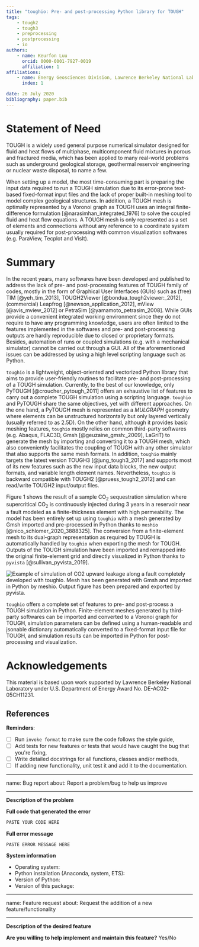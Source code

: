 ```yaml
---
title: "toughio: Pre- and post-processing Python library for TOUGH"
tags:
    - tough2
    - tough3
    - preprocessing
    - postprocessing
    - io
authors:
    - name: Keurfon Luu
      orcid: 0000-0001-7927-0019
      affiliation: 1
affiliations:
    - name: Energy Geosciences Division, Lawrence Berkeley National Laboratory, Berkeley, CA, USA
      index: 1

date: 26 July 2020
bibliography: paper.bib
---
```


# Statement of Need

TOUGH is a widely used general purpose numerical simulator designed for fluid and heat flows of multiphase, multicomponent fluid mixtures in porous and fractured media, which has been applied to many real-world problems such as underground geological storage, geothermal reservoir engineering or nuclear waste disposal, to name a few.

When setting up a model, the most time-consuming part is preparing the input data required to run a TOUGH simulation due to its error-prone text-based fixed-format input files and the lack of proper built-in meshing tool to model complex geological structures. In addition, a TOUGH mesh is optimally represented by a Voronoi graph as TOUGH uses an integral finite-difference formulation [@narasimhan_integrated_1976] to solve the coupled fluid and heat flow equations. A TOUGH mesh is only represented as a set of elements and connections without any reference to a coordinate system usually required for post-processing with common visualization softwares (e.g. ParaView, Tecplot and VisIt).

# Summary

In the recent years, many softwares have been developed and published to address the lack of pre- and post-processing features of TOUGH family of codes, mostly in the form of Graphical User Interfaces (GUIs) such as (free) TIM [@yeh_tim_2013], TOUGH2Viewer [@bondua_tough2viewer:_2012], (commercial) Leapfrog [@newson_application_2012], mView [@avis_mview_2012] or PetraSim [@yamamoto_petrasim_2008]. While GUIs provide a convenient integrated working environment since they do not require to have any programming knowledge, users are often limited to the features implemented in the softwares and pre- and post-processing outputs are hardly reproducible due to closed or proprietary formats. Besides, automation of runs or coupled simulations (e.g. with a mechanical simulator) cannot be carried out through a GUI. All of the aforementioned issues can be addressed by using a high level scripting language such as Python.

`toughio` is a lightweight, object-oriented and vectorized Python library that aims to provide user-friendly routines to facilitate pre- and post-processing of a TOUGH simulation. Currently, to the best of our knowledge, only PyTOUGH [@croucher_pytough_2011] offers an exhaustive list of features to carry out a complete TOUGH simulation using a scripting language. `toughio` and PyTOUGH share the same objectives, yet with different approaches. On the one hand, a PyTOUGH mesh is represented as a _MULGRAPH_ geometry where elements can be unstructured horizontally but only layered vertically (usually referred to as 2.5D). On the other hand, although it provides basic meshing features, `toughio` mostly relies on common third-party softwares (e.g. Abaqus, FLAC3D, Gmsh [@geuzaine_gmsh:_2009], LaGriT) to generate the mesh by importing and converting it to a TOUGH mesh, which also conveniently facilitates the coupling of TOUGH with any other simulator that also supports the same mesh formats. In addition, `toughio` mainly targets the latest version TOUGH3 [@jung_tough3_2017] and supports most of its new features such as the new input data blocks, the new output formats, and variable length element names. Nevertheless, `toughio` is backward compatible with TOUGH2 [@pruess_tough2_2012] and can read/write TOUGH2 input/output files.

Figure 1 shows the result of a sample CO<sub>2</sub> sequestration simulation where supercritical CO<sub>2</sub> is continuously injected during 3 years in a reservoir near a fault modeled as a finite-thickness element with high permeability. The model has been entirely set up using `toughio` with a mesh generated by Gmsh imported and pre-processed in Python thanks to `meshio` [@nico_schlomer_2020_3888325]. The conversion from a finite-element mesh to its dual-graph representation as required by TOUGH is automatically handled by `toughio` when exporting the mesh for TOUGH. Outputs of the TOUGH simulation have been imported and remapped into the original finite-element grid and directly visualized in Python thanks to `pyvista` [@sullivan_pyvista_2019].

![Example of simulation of CO<sub>2</sub> upward leakage along a fault completely developed with `toughio`. Mesh has been generated with Gmsh and imported in Python by `meshio`. Output figure has been prepared and exported by `pyvista`.](./figures/sample.png)

`toughio` offers a complete set of features to pre- and post-process a TOUGH simulation in Python. Finite-element meshes generated by third-party softwares can be imported and converted to a Voronoi graph for TOUGH, simulation parameters can be defined using a human-readable and jsonable dictionary automatically converted to a fixed-format input file for TOUGH, and simulation results can be imported in Python for post-processing and visualization.

# Acknowledgements

This material is based upon work supported by Lawrence Berkeley National Laboratory under U.S. Department of Energy Award No. DE-AC02-05CH11231.

## References
<!--
Please describe changes proposed and WHY you made them. If fixing an issue,
include the text "Fixes #XXX" (replace XXX by the issue number. GitHub will
automatically close it when this gets merged.
-->

**Reminders**:

-   [ ] Run `invoke format` to make sure the code follows the style guide,
-   [ ] Add tests for new features or tests that would have caught the bug that you're fixing,
-   [ ] Write detailed docstrings for all functions, classes and/or methods,
-   [ ] If adding new functionality, unit test it and add it to the documentation.
---
name: Bug report
about: Report a problem/bug to help us improve

---

**Description of the problem**

<!--
Please be as detailed as you can when describing an issue. The more information
we have, the easier it will be for us to track this down.
-->



**Full code that generated the error**

<!--
Include any data files or inputs required to run the code. It really helps if
we can run the code on our own machines.
-->

```python
PASTE YOUR CODE HERE
```


**Full error message**

```
PASTE ERROR MESSAGE HERE
```



**System information**

* Operating system:
* Python installation (Anaconda, system, ETS):
* Version of Python:
* Version of this package:
---
name: Feature request
about: Request the addition of a new feature/functionality

---

**Description of the desired feature**

<!--
Please be as detailed as you can in your description. If possible, include an
example of how you would like to use this feature (even better if it's a code
example).
-->

**Are you willing to help implement and maintain this feature?** Yes/No

<!--
Every feature we add is code that we will have to maintain and keep updated.
This takes a lot of effort. If you are willing to be involved in the project
and help maintain your feature, it will make it easier for us to accept it.
-->
